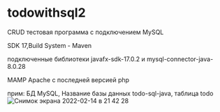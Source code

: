 # todowithsql2
CRUD тестовая программа с подключением MySQL 

SDK 17,Build System - Maven

подключенные библиотеки
javafx-sdk-17.0.2 и mysql-connector-java-8.0.28

MAMP Apache с последней версией php

прим: БД MySQL, Название базы данных todo-sql-java, таблица todo 
![Снимок экрана 2022-02-14 в 21 42 28](https://user-images.githubusercontent.com/95355711/153926232-04ca3c4a-96ae-476c-b669-e276fe183b1e.png)

